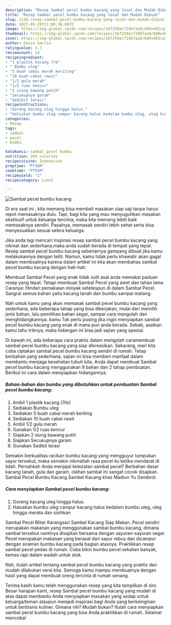 ```yaml
---
description: "Resep Sambal pecel bumbu kacang yang lezat dan Mudah Dibuat"
title: "Resep Sambal pecel bumbu kacang yang lezat dan Mudah Dibuat"
slug: 1110-resep-sambal-pecel-bumbu-kacang-yang-lezat-dan-mudah-dibuat
date: 2021-05-29T21:08:38.687Z
image: https://img-global.cpcdn.com/recipes/16f250ac719bfaa8/680x482cq70/sambal-pecel-bumbu-kacang-foto-resep-utama.jpg
thumbnail: https://img-global.cpcdn.com/recipes/16f250ac719bfaa8/680x482cq70/sambal-pecel-bumbu-kacang-foto-resep-utama.jpg
cover: https://img-global.cpcdn.com/recipes/16f250ac719bfaa8/680x482cq70/sambal-pecel-bumbu-kacang-foto-resep-utama.jpg
author: Gavin Garcia
ratingvalue: 3.7
reviewcount: 14
recipeingredient:
- "1 plastik kacang 7rb"
- " Bumbu uleg"
- "5 buah cabai merah keriting"
- "10 buah cabai rawit"
- "1/2 gula merah"
- "1/2 ruas kencur"
- "2 siung bawang putih"
- "Secukupnya garam"
- "Sedikit terasi"
recipeinstructions:
- "Goreng kacang uleg hingga halus."
- "Haluskan bumbu uleg campur kacang halus kedalam bumbu uleg, uleg hingga merata dan sisihkan"
categories:
- Resep
tags:
- sambal
- pecel
- bumbu

katakunci: sambal pecel bumbu 
nutrition: 269 calories
recipecuisine: Indonesian
preptime: "PT36M"
cooktime: "PT55M"
recipeyield: "1"
recipecategory: Lunch

---
```



![Sambal pecel bumbu kacang](https://img-global.cpcdn.com/recipes/16f250ac719bfaa8/680x482cq70/sambal-pecel-bumbu-kacang-foto-resep-utama.jpg)

Di era  saat ini , kita memang bisa membeli masakan siap saji tanpa harus repot memasaknya dulu. Tapi, bagi kita yang mau menyuguhkan masakan eksklusif untuk keluarga tercinta, maka kita memang lebih baik memasaknya sendiri. Pasalnya, memasak sendiri lebih sehat serta bisa menyesuaikan sesuai selera keluarga.

Jika anda lagi mencari inspirasi resep sambal pecel bumbu kacang yang nikmat dan sederhana,maka anda sudah berada di tempat yang tepat. Resep sambal pecel bumbu kacang  sebenarnya gampang dibuat jika kamu melakukannya dengan teliti. Namun, kamu tidak perlu khawatir akan gagal dalam membuatnya 
karena dalam artikel ini kita akan membahas sambal pecel bumbu kacang dengan hati-hati.  

Membuat Sambal Pecel yang enak tidak sulit asal anda memakai paduan resep yang tepat. Tetapi membuat Sambal Pecel yang awet dan tahan lama Caranya: Hindari pemakaian minyak setetespun di dalam Sambal Pecel. Sangrai semua bahan yaitu kacang tanah dan bumbu sampai matang.

Nah untuk kamu yang akan memasak sambal pecel bumbu kacang yang sederhana, ada beberapa tahap yang bisa dikerjakan, mulai dari memilih jenis bahan, lalu pemilihan bahan segar, sampai cara mengolah dan menghidangkannya. kamu Tak perlu pusing jika ingin menyiapkan sambal pecel bumbu kacang yang enak di mana pun anda berada. Sebab, asalkan kamu  tahu triknya, maka hidangan ini bisa jadi sajian yang spesial.

Di bawah ini, ada beberapa cara praktis  dalam mengolah caramembuat sambal pecel bumbu kacang yang siap dikreasikan. Sekarang, mari kita coba ciptakan sambal pecel bumbu kacang sendiri di rumah. Tetap berbahan yang sederhana, sajian ini bisa memberi manfaat dalam membantu menjaga kesehatan tubuh kita. Anda dapat membuat Sambal pecel bumbu kacang menggunakan 9 bahan dan 2 tahap pembuatan. Berikut ini cara dalam menyiapkan hidangannya.

<!--inarticleads1-->

##### Bahan-bahan dan bumbu yang dibutuhkan untuk pembuatan Sambal pecel bumbu kacang:

1. Ambil 1 plastik kacang (7rb)
1. Sediakan  Bumbu uleg
1. Sediakan 5 buah cabai merah keriting
1. Sediakan 10 buah cabai rawit
1. Ambil 1/2 gula merah
1. Gunakan 1/2 ruas kencur
1. Siapkan 2 siung bawang putih
1. Siapkan Secukupnya garam
1. Gunakan Sedikit terasi


Semakin berkualitas racikan bumbu kacang yang mengguyur tumpukan sayur tersebut, maka semakin nikmatlah rasa pecel itu ketika mendarat di lidah. Pernahkah Anda menjajal kelezatan sambal pecel? Berbahan dasar kacang tanah, gula dan garam, olahan sambal ini sangat cocok disajikan. Sambal Pecel Bumbu Kacang Sambel Kacang khas Madiun Yu Gembrot. 

<!--inarticleads2-->

##### Cara menyiapkan Sambal pecel bumbu kacang:

1. Goreng kacang uleg hingga halus.
1. Haluskan bumbu uleg campur kacang halus kedalam bumbu uleg, uleg hingga merata dan sisihkan


Sambal Pecel Blitar Karangsari Sambel Kacang Siap Makan. Pecel sendiri merupakan makanan yang menggunakan sambal bumbu kacang, dimana sambal tersebut nantinya disajikan bersama dengan sayuran-sayuran segar. Pecel merupakan makanan yang berasal dari sayur rebus dan dicampur dengan siraman bumbu kacang pada bagian atasnya. Praktikkan resep sambal pecel pedas di rumah. Coba bikin bumbu pecel sekalian banyak, kemas rapi dalam wadah untuk stok. 

Nah, itulah artikel tentang  sambal pecel bumbu kacang  yang praktis dan mudah dilakukan versi kita. Semoga kamu mampu membuatnya dengan hasil yang dapat membuat oreng tercinta di rumah senang. 

Terima kasih kamu telah menggunakan resep yang kita tampilkan di sini. Besar harapan kami, resep  Sambal pecel bumbu kacang yang mudah di atas dapat membantu Anda menyiapkan masakan yang sedap untuk keluarga/teman ataupun menjadi inspirasi bagi Anda yang berkeinginan untuk berbisnis kuliner. Gimana nih? Mudah bukan? Itulah cara menyiapkan sambal pecel bumbu kacang yang bisa Anda praktikkan di rumah. Selamat mencoba!

